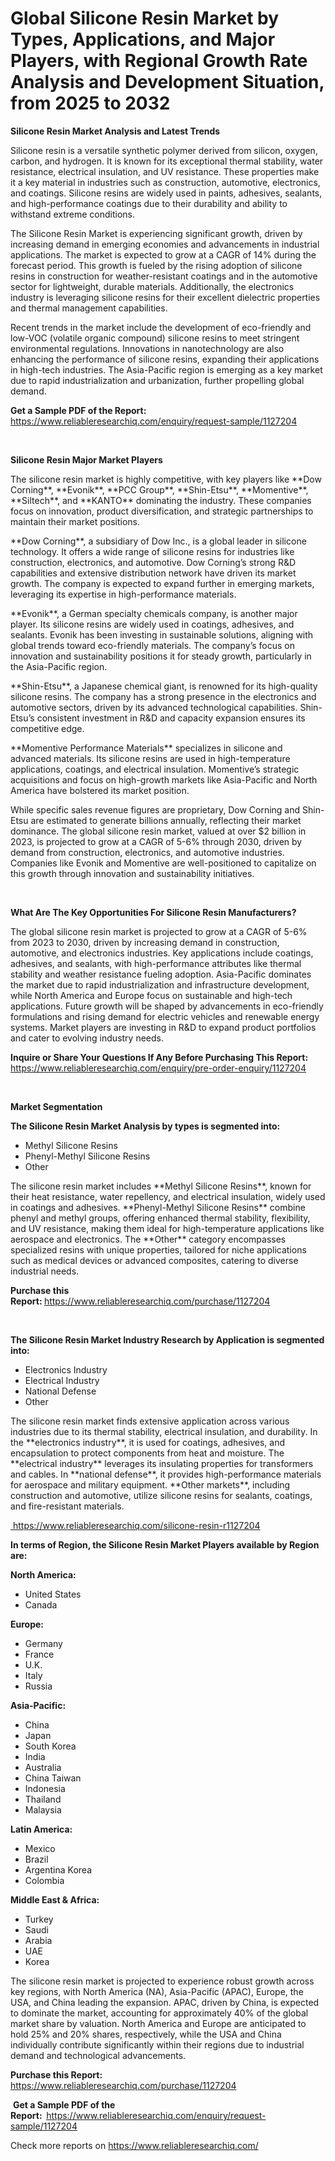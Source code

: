 <p><h1>Global Silicone Resin Market by Types, Applications, and Major Players, with Regional Growth Rate Analysis and Development Situation, from 2025 to 2032</h1></p><p><strong>Silicone Resin Market Analysis and Latest Trends</strong></p>
<p><p>Silicone resin is a versatile synthetic polymer derived from silicon, oxygen, carbon, and hydrogen. It is known for its exceptional thermal stability, water resistance, electrical insulation, and UV resistance. These properties make it a key material in industries such as construction, automotive, electronics, and coatings. Silicone resins are widely used in paints, adhesives, sealants, and high-performance coatings due to their durability and ability to withstand extreme conditions.</p><p>The Silicone Resin Market is experiencing significant growth, driven by increasing demand in emerging economies and advancements in industrial applications. The market is expected to grow at a CAGR of 14% during the forecast period. This growth is fueled by the rising adoption of silicone resins in construction for weather-resistant coatings and in the automotive sector for lightweight, durable materials. Additionally, the electronics industry is leveraging silicone resins for their excellent dielectric properties and thermal management capabilities.</p><p>Recent trends in the market include the development of eco-friendly and low-VOC (volatile organic compound) silicone resins to meet stringent environmental regulations. Innovations in nanotechnology are also enhancing the performance of silicone resins, expanding their applications in high-tech industries. The Asia-Pacific region is emerging as a key market due to rapid industrialization and urbanization, further propelling global demand.</p></p>
<p><strong>Get a Sample PDF of the Report:&nbsp;</strong> <a href="https://www.reliableresearchiq.com/enquiry/request-sample/1127204?utm_campaign=2271&utm_medium=2&utm_source=Github&utm_content=ia&utm_term=30012025&utm_id=silicone-resin">https://www.reliableresearchiq.com/enquiry/request-sample/1127204</a></p>
<p>&nbsp;</p>
<p><strong>Silicone Resin Major Market Players</strong></p>
<p><p>The silicone resin market is highly competitive, with key players like **Dow Corning**, **Evonik**, **PCC Group**, **Shin-Etsu**, **Momentive**, **Siltech**, and **KANTO** dominating the industry. These companies focus on innovation, product diversification, and strategic partnerships to maintain their market positions.</p><p>**Dow Corning**, a subsidiary of Dow Inc., is a global leader in silicone technology. It offers a wide range of silicone resins for industries like construction, electronics, and automotive. Dow Corning’s strong R&D capabilities and extensive distribution network have driven its market growth. The company is expected to expand further in emerging markets, leveraging its expertise in high-performance materials.</p><p>**Evonik**, a German specialty chemicals company, is another major player. Its silicone resins are widely used in coatings, adhesives, and sealants. Evonik has been investing in sustainable solutions, aligning with global trends toward eco-friendly materials. The company’s focus on innovation and sustainability positions it for steady growth, particularly in the Asia-Pacific region.</p><p>**Shin-Etsu**, a Japanese chemical giant, is renowned for its high-quality silicone resins. The company has a strong presence in the electronics and automotive sectors, driven by its advanced technological capabilities. Shin-Etsu’s consistent investment in R&D and capacity expansion ensures its competitive edge.</p><p>**Momentive Performance Materials** specializes in silicone and advanced materials. Its silicone resins are used in high-temperature applications, coatings, and electrical insulation. Momentive’s strategic acquisitions and focus on high-growth markets like Asia-Pacific and North America have bolstered its market position.</p><p>While specific sales revenue figures are proprietary, Dow Corning and Shin-Etsu are estimated to generate billions annually, reflecting their market dominance. The global silicone resin market, valued at over $2 billion in 2023, is projected to grow at a CAGR of 5-6% through 2030, driven by demand from construction, electronics, and automotive industries. Companies like Evonik and Momentive are well-positioned to capitalize on this growth through innovation and sustainability initiatives.</p></p>
<p>&nbsp;</p>
<p><strong>What Are The Key Opportunities For Silicone Resin Manufacturers?</strong></p>
<p><p>The global silicone resin market is projected to grow at a CAGR of 5-6% from 2023 to 2030, driven by increasing demand in construction, automotive, and electronics industries. Key applications include coatings, adhesives, and sealants, with high-performance attributes like thermal stability and weather resistance fueling adoption. Asia-Pacific dominates the market due to rapid industrialization and infrastructure development, while North America and Europe focus on sustainable and high-tech applications. Future growth will be shaped by advancements in eco-friendly formulations and rising demand for electric vehicles and renewable energy systems. Market players are investing in R&D to expand product portfolios and cater to evolving industry needs.</p></p>
<p><strong>Inquire or Share Your Questions If Any Before Purchasing This Report:</strong> <a href="https://www.reliableresearchiq.com/enquiry/pre-order-enquiry/1127204?utm_campaign=2271&utm_medium=2&utm_source=Github&utm_content=ia&utm_term=30012025&utm_id=silicone-resin">https://www.reliableresearchiq.com/enquiry/pre-order-enquiry/1127204</a></p>
<p>&nbsp;</p>
<p><strong>Market Segmentation</strong></p>
<p><strong>The Silicone Resin Market Analysis by types is segmented into:</strong></p>
<p><ul><li>Methyl Silicone Resins</li><li>Phenyl-Methyl Silicone Resins</li><li>Other</li></ul></p>
<p><p>The silicone resin market includes **Methyl Silicone Resins**, known for their heat resistance, water repellency, and electrical insulation, widely used in coatings and adhesives. **Phenyl-Methyl Silicone Resins** combine phenyl and methyl groups, offering enhanced thermal stability, flexibility, and UV resistance, making them ideal for high-temperature applications like aerospace and electronics. The **Other** category encompasses specialized resins with unique properties, tailored for niche applications such as medical devices or advanced composites, catering to diverse industrial needs.</p></p>
<p><strong>Purchase this Report:&nbsp;</strong><a href="https://www.reliableresearchiq.com/purchase/1127204?utm_campaign=2271&utm_medium=2&utm_source=Github&utm_content=ia&utm_term=30012025&utm_id=silicone-resin">https://www.reliableresearchiq.com/purchase/1127204</a></p>
<p>&nbsp;</p>
<p><strong>The Silicone Resin Market Industry Research by Application is segmented into:</strong></p>
<p><ul><li>Electronics Industry</li><li>Electrical Industry</li><li>National Defense</li><li>Other</li></ul></p>
<p><p>The silicone resin market finds extensive application across various industries due to its thermal stability, electrical insulation, and durability. In the **electronics industry**, it is used for coatings, adhesives, and encapsulation to protect components from heat and moisture. The **electrical industry** leverages its insulating properties for transformers and cables. In **national defense**, it provides high-performance materials for aerospace and military equipment. **Other markets**, including construction and automotive, utilize silicone resins for sealants, coatings, and fire-resistant materials.</p></p>
<p><a href="https://www.reliableresearchiq.com/silicone-resin-r1127204?utm_campaign=2271&utm_medium=2&utm_source=Github&utm_content=ia&utm_term=30012025&utm_id=silicone-resin">&nbsp;https://www.reliableresearchiq.com/silicone-resin-r1127204</a></p>
<p><strong>In terms of Region, the Silicone Resin Market Players available by Region are:</strong></p>
<p>
    <p> <strong> North America: </strong>
        <ul>
            <li>United States</li>
            <li>Canada</li>
        </ul>
        </p> 
    <p> <strong> Europe: </strong>
        <ul>
            <li>Germany</li>
            <li>France</li>
            <li>U.K.</li>
            <li>Italy</li>
            <li>Russia</li>
        </ul>
        </p> 
    <p> <strong> Asia-Pacific: </strong>
        <ul>
            <li>China</li>
            <li>Japan</li>
            <li>South Korea</li>
            <li>India</li>
            <li>Australia</li>
            <li>China Taiwan</li>
            <li>Indonesia</li>
            <li>Thailand</li>
            <li>Malaysia</li>
        </ul>
        </p> 
    <p> <strong> Latin America: </strong>
        <ul>
            <li>Mexico</li>
            <li>Brazil</li>
            <li>Argentina Korea</li>
            <li>Colombia</li>
        </ul>
        </p> 
    <p> <strong> Middle East & Africa: </strong>
        <ul>
            <li>Turkey</li>
            <li>Saudi</li>
            <li>Arabia</li>
            <li>UAE</li>
            <li>Korea</li>
        </ul>
    </p>
    </p>
<p><p>The silicone resin market is projected to experience robust growth across key regions, with North America (NA), Asia-Pacific (APAC), Europe, the USA, and China leading the expansion. APAC, driven by China, is expected to dominate the market, accounting for approximately 40% of the global market share by valuation. North America and Europe are anticipated to hold 25% and 20% shares, respectively, while the USA and China individually contribute significantly within their regions due to industrial demand and technological advancements.</p></p>
<p><strong>Purchase this Report: </strong><a href="https://www.reliableresearchiq.com/purchase/1127204?utm_campaign=2271&utm_medium=2&utm_source=Github&utm_content=ia&utm_term=30012025&utm_id=silicone-resin">https://www.reliableresearchiq.com/purchase/1127204</a></p>
<p>&nbsp;<strong>Get a Sample PDF of the Report:&nbsp;&nbsp;</strong><a href="https://www.reliableresearchiq.com/enquiry/request-sample/1127204?utm_campaign=2271&utm_medium=2&utm_source=Github&utm_content=ia&utm_term=30012025&utm_id=silicone-resin">https://www.reliableresearchiq.com/enquiry/request-sample/1127204</a></p>
<p><strong></strong></p>
<p>Check more reports on <a href="https://www.reliableresearchiq.com/?utm_campaign=2271&utm_medium=2&utm_source=Github&utm_content=ia&utm_term=30012025&utm_id=silicone-resin">https://www.reliableresearchiq.com/</a></p>